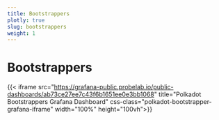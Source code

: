 ```yaml
---
title: Bootstrappers
plotly: true
slug: bootstrappers
weight: 1
---
```


# Bootstrappers

{{< iframe src="https://grafana-public.probelab.io/public-dashboards/ab73ce27ee7c43f6b1651ee0e3bb1068" title="Polkadot Bootstrappers Grafana Dashboard" css-class="polkadot-bootstrapper-grafana-iframe" width="100%" height="100vh">}}
